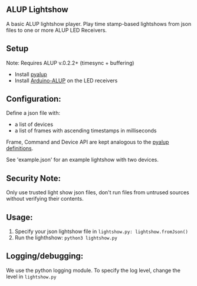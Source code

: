 ## ALUP Lightshow

A basic ALUP lightshow player. 
Play time stamp-based lightshows from json files to one or more ALUP LED Receivers.

## Setup
Note: Requires ALUP v.0.2.2+ (timesync + buffering)
- Install [pyalup](https://github.com/Skyfighter64/Python-ALUP/)
- Install [Arduino-ALUP](https://github.com/Skyfighter64/Arduino-ALUP) on the LED receivers

## Configuration:
Define a json file with:
- a list of devices
- a list of frames with ascending timestamps in milliseconds 

Frame, Command and Device API are kept analogous to the [pyalup definitions](https://github.com/Skyfighter64/Python-ALUP/).

See 'example.json' for an example lightshow with two devices.

## Security Note:
Only use trusted light show json files, don't run files from untrused sources without verifying their contents.

## Usage:
1. Specify your json lightshow file in `lightshow.py: lightshow.fromJson()`
2. Run the lighthshow: `python3 lightshow.py`

## Logging/debugging:
We use the python logging module. To specify the log level, change the level in `lightshow.py`